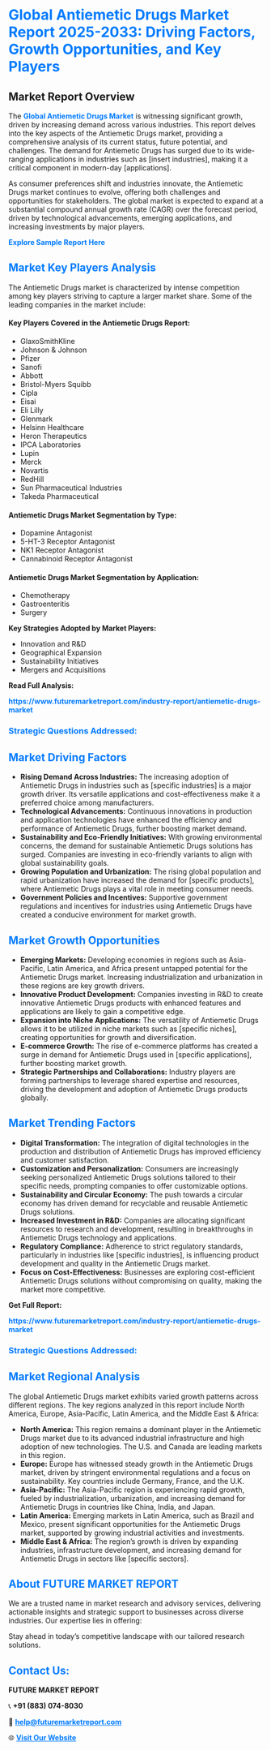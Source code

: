 <h1 style="color: #007BFF;">Global Antiemetic Drugs Market Report 2025-2033: Driving Factors, Growth Opportunities, and Key Players</h1>

<section id="overview">
<h2>Market Report Overview</h2>
<p>The <a href="https://www.futuremarketreport.com/industry-report/antiemetic-drugs-market" style="color: #007BFF; text-decoration: none;"><strong>Global Antiemetic Drugs Market</strong></a> is witnessing significant growth, driven by increasing demand across various industries. This report delves into the key aspects of the Antiemetic Drugs market, providing a comprehensive analysis of its current status, future potential, and challenges. The demand for Antiemetic Drugs has surged due to its wide-ranging applications in industries such as [insert industries], making it a critical component in modern-day [applications].</p>
<p>As consumer preferences shift and industries innovate, the Antiemetic Drugs market continues to evolve, offering both challenges and opportunities for stakeholders. The global market is expected to expand at a substantial compound annual growth rate (CAGR) over the forecast period, driven by technological advancements, emerging applications, and increasing investments by major players.</p>
</section>

<section id="overview">
<p><a href="https://www.futuremarketreport.com/request-sample/reportId=76962" style="color: #007BFF; text-decoration: none;"><strong>Explore Sample Report Here</strong></a></p>
</section>

<section id="key-players">
<h2 style="color: #007BFF;">Market Key Players Analysis</h2>
<p>The Antiemetic Drugs market is characterized by intense competition among key players striving to capture a larger market share. Some of the leading companies in the market include:</p>
<h4>Key Players Covered in the Antiemetic Drugs Report:</h4>
<ul><li>GlaxoSmithKline</li><li>Johnson &amp; Johnson</li><li>Pfizer</li><li>Sanofi</li><li>Abbott</li><li>Bristol-Myers Squibb</li><li>Cipla</li><li>Eisai</li><li>Eli Lilly</li><li>Glenmark</li><li>Helsinn Healthcare</li><li>Heron Therapeutics</li><li>IPCA Laboratories</li><li>Lupin</li><li>Merck</li><li>Novartis</li><li>RedHill</li><li>Sun Pharmaceutical Industries</li><li>Takeda Pharmaceutical</li></ul>
<h4>Antiemetic Drugs Market Segmentation by Type:</h4>
<ul><li>Dopamine Antagonist</li><li>5-HT-3 Receptor Antagonist</li><li>NK1 Receptor Antagonist</li><li>Cannabinoid Receptor Antagonist</li></ul>

<h4>Antiemetic Drugs Market Segmentation by Application:</h4>
<ul><li>Chemotherapy</li><li>Gastroenteritis</li><li>Surgery</li></ul>
<p><strong>Key Strategies Adopted by Market Players:</strong></p>
<ul>
<li>Innovation and R&D</li>
<li>Geographical Expansion</li>
<li>Sustainability Initiatives</li>
<li>Mergers and Acquisitions</li>
</ul>
</section>

<section>
<p><strong>Read Full Analysis: </strong></p><a href="https://www.futuremarketreport.com/industry-report/antiemetic-drugs-market" style="color: #007BFF; text-decoration: none;"><strong>https://www.futuremarketreport.com/industry-report/antiemetic-drugs-market</strong></a>
<h3 style="color: #007BFF;">Strategic Questions Addressed:</h3>
</section>

<section id="driving-factors">
<h2 style="color: #007BFF;">Market Driving Factors</h2>
<ul>
<li><strong>Rising Demand Across Industries:</strong> The increasing adoption of Antiemetic Drugs in industries such as [specific industries] is a major growth driver. Its versatile applications and cost-effectiveness make it a preferred choice among manufacturers.</li>
<li><strong>Technological Advancements:</strong> Continuous innovations in production and application technologies have enhanced the efficiency and performance of Antiemetic Drugs, further boosting market demand.</li>
<li><strong>Sustainability and Eco-Friendly Initiatives:</strong> With growing environmental concerns, the demand for sustainable Antiemetic Drugs solutions has surged. Companies are investing in eco-friendly variants to align with global sustainability goals.</li>
<li><strong>Growing Population and Urbanization:</strong> The rising global population and rapid urbanization have increased the demand for [specific products], where Antiemetic Drugs plays a vital role in meeting consumer needs.</li>
<li><strong>Government Policies and Incentives:</strong> Supportive government regulations and incentives for industries using Antiemetic Drugs have created a conducive environment for market growth.</li>
</ul>
</section>

<section id="growth-opportunities">
<h2 style="color: #007BFF;">Market Growth Opportunities</h2>
<ul>
<li><strong>Emerging Markets:</strong> Developing economies in regions such as Asia-Pacific, Latin America, and Africa present untapped potential for the Antiemetic Drugs market. Increasing industrialization and urbanization in these regions are key growth drivers.</li>
<li><strong>Innovative Product Development:</strong> Companies investing in R&D to create innovative Antiemetic Drugs products with enhanced features and applications are likely to gain a competitive edge.</li>
<li><strong>Expansion into Niche Applications:</strong> The versatility of Antiemetic Drugs allows it to be utilized in niche markets such as [specific niches], creating opportunities for growth and diversification.</li>
<li><strong>E-commerce Growth:</strong> The rise of e-commerce platforms has created a surge in demand for Antiemetic Drugs used in [specific applications], further boosting market growth.</li>
<li><strong>Strategic Partnerships and Collaborations:</strong> Industry players are forming partnerships to leverage shared expertise and resources, driving the development and adoption of Antiemetic Drugs products globally.</li>
</ul>
</section>

<section id="trending-factors">
<h2 style="color: #007BFF;">Market Trending Factors</h2>
<ul>
<li><strong>Digital Transformation:</strong> The integration of digital technologies in the production and distribution of Antiemetic Drugs has improved efficiency and customer satisfaction.</li>
<li><strong>Customization and Personalization:</strong> Consumers are increasingly seeking personalized Antiemetic Drugs solutions tailored to their specific needs, prompting companies to offer customizable options.</li>
<li><strong>Sustainability and Circular Economy:</strong> The push towards a circular economy has driven demand for recyclable and reusable Antiemetic Drugs solutions.</li>
<li><strong>Increased Investment in R&D:</strong> Companies are allocating significant resources to research and development, resulting in breakthroughs in Antiemetic Drugs technology and applications.</li>
<li><strong>Regulatory Compliance:</strong> Adherence to strict regulatory standards, particularly in industries like [specific industries], is influencing product development and quality in the Antiemetic Drugs market.</li>
<li><strong>Focus on Cost-Effectiveness:</strong> Businesses are exploring cost-efficient Antiemetic Drugs solutions without compromising on quality, making the market more competitive.</li>
</ul>
</section>

<section>
<p><strong>Get Full Report: </strong></p><a href="https://www.futuremarketreport.com/industry-report/antiemetic-drugs-market" style="color: #007BFF; text-decoration: none;"><strong>https://www.futuremarketreport.com/industry-report/antiemetic-drugs-market</strong></a>
<h3 style="color: #007BFF;">Strategic Questions Addressed:</h3>
</section>


<section id="regional-analysis">
<h2 style="color: #007BFF;">Market Regional Analysis</h2>
<p>The global Antiemetic Drugs market exhibits varied growth patterns across different regions. The key regions analyzed in this report include North America, Europe, Asia-Pacific, Latin America, and the Middle East & Africa:</p>
<ul>
<li><strong>North America:</strong> This region remains a dominant player in the Antiemetic Drugs market due to its advanced industrial infrastructure and high adoption of new technologies. The U.S. and Canada are leading markets in this region.</li>
<li><strong>Europe:</strong> Europe has witnessed steady growth in the Antiemetic Drugs market, driven by stringent environmental regulations and a focus on sustainability. Key countries include Germany, France, and the U.K.</li>
<li><strong>Asia-Pacific:</strong> The Asia-Pacific region is experiencing rapid growth, fueled by industrialization, urbanization, and increasing demand for Antiemetic Drugs in countries like China, India, and Japan.</li>
<li><strong>Latin America:</strong> Emerging markets in Latin America, such as Brazil and Mexico, present significant opportunities for the Antiemetic Drugs market, supported by growing industrial activities and investments.</li>
<li><strong>Middle East & Africa:</strong> The region’s growth is driven by expanding industries, infrastructure development, and increasing demand for Antiemetic Drugs in sectors like [specific sectors].</li>
</ul>
</section>

<footer>
<h2 style="color: #007BFF;">About FUTURE MARKET REPORT</h2>
<p>We are a trusted name in market research and advisory services, delivering actionable insights and strategic support to businesses across diverse industries. Our expertise lies in offering:</p>

<p>Stay ahead in today’s competitive landscape with our tailored research solutions.</p>

<h2 style="color: #007BFF;">Contact Us:</h2>
<p><strong>FUTURE MARKET REPORT</strong></p>
<p>📞 <strong>+91 (883) 074-8030</strong></p>
<p>📧 <strong><a href="mailto:help@futuremarketreport.com" style="color: #007BFF;">help@futuremarketreport.com</a></strong></p>
<p>🌐 <strong><a href="https://www.futuremarketreport.com/" style="color: #007BFF;">Visit Our Website</a></strong></p>
</footer>